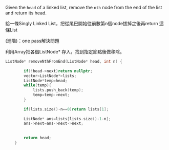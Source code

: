 Given the `head` of a linked list, remove the `nth` node from the end of the list and return its head.

給一條Singly Linked List，把從尾巴開始往前數第n個node拔掉之後再return 這條List

(進階)：one pass解決問題

利用Array把各個ListNode* 存入，找到指定節點後做移除。

```cpp
ListNode* removeNthFromEnd(ListNode* head, int n) {
        
        if(!head->next)return nullptr;
        vector<ListNode*>lists;
        ListNode*temp=head;
        while(temp){
            lists.push_back(temp);
            temp=temp->next;
        }
        
        if(lists.size()-n==0)return lists[1];
        
        ListNode* ans=lists[lists.size()-1-n];
        ans->next=ans->next->next;
        
        
        return head;
    }
```